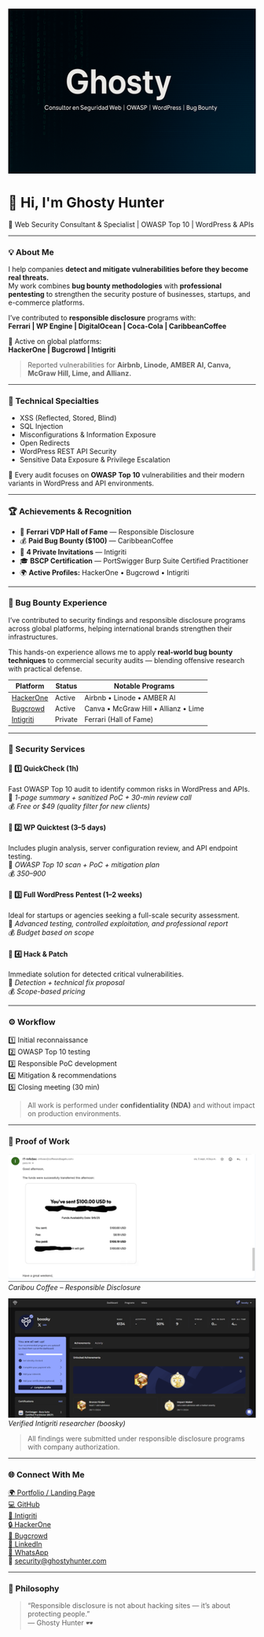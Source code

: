 ![Ghosty Banner](https://github.com/ghostycr/ghostycr/blob/main/ghosty-banner.png)

# 👋 Hi, I'm Ghosty Hunter  
🔐 Web Security Consultant & Specialist | OWASP Top 10 | WordPress & APIs  

---

### 💡 About Me  
I help companies **detect and mitigate vulnerabilities before they become real threats.**  
My work combines **bug bounty methodologies** with **professional pentesting** to strengthen the security posture of businesses, startups, and e-commerce platforms.  

I’ve contributed to **responsible disclosure** programs with:  
**Ferrari | WP Engine | DigitalOcean | Coca-Cola | CaribbeanCoffee**  

🎯 Active on global platforms:  
**HackerOne | Bugcrowd | Intigriti**  
> Reported vulnerabilities for **Airbnb, Linode, AMBER AI, Canva, McGraw Hill, Lime, and Allianz.**

---

### 🧠 Technical Specialties  
- XSS (Reflected, Stored, Blind)  
- SQL Injection  
- Misconfigurations & Information Exposure  
- Open Redirects  
- WordPress REST API Security  
- Sensitive Data Exposure & Privilege Escalation  

🔎 Every audit focuses on **OWASP Top 10** vulnerabilities and their modern variants in WordPress and API environments.  

---

### 🏆 Achievements & Recognition  
- 🏁 **Ferrari VDP Hall of Fame** — Responsible Disclosure  
- 💰 **Paid Bug Bounty ($100)** — CaribbeanCoffee  
- 🔐 **4 Private Invitations** — Intigriti  
- 🎓 **BSCP Certification** — PortSwigger Burp Suite Certified Practitioner  
- 🌍 **Active Profiles:** HackerOne • Bugcrowd • Intigriti  

---

### 🧩 Bug Bounty Experience  
I’ve contributed to security findings and responsible disclosure programs across global platforms, helping international brands strengthen their infrastructures.  

This hands-on experience allows me to apply **real-world bug bounty techniques** to commercial security audits — blending offensive research with practical defense.  

| Platform | Status | Notable Programs |
|-----------|---------|------------------|
| [HackerOne](https://hackerone.com) | Active | Airbnb • Linode • AMBER AI |
| [Bugcrowd](https://bugcrowd.com) | Active | Canva • McGraw Hill • Allianz • Lime |
| [Intigriti](https://intigriti.com) | Private | Ferrari (Hall of Fame) |

---

### 🚀 Security Services  

#### 🔹 1️⃣ QuickCheck (1h)  
Fast OWASP Top 10 audit to identify common risks in WordPress and APIs.  
📄 *1-page summary + sanitized PoC + 30-min review call*  
💰 *Free or $49 (quality filter for new clients)*  

#### 🔹 2️⃣ WP Quicktest (3–5 days)  
Includes plugin analysis, server configuration review, and API endpoint testing.  
📄 *OWASP Top 10 scan + PoC + mitigation plan*  
💰 *$350–$900*  

#### 🔹 3️⃣ Full WordPress Pentest (1–2 weeks)  
Ideal for startups or agencies seeking a full-scale security assessment.  
📄 *Advanced testing, controlled exploitation, and professional report*  
💰 *Budget based on scope*  

#### 🔹 4️⃣ Hack & Patch  
Immediate solution for detected critical vulnerabilities.  
📄 *Detection + technical fix proposal*  
💰 *Scope-based pricing*  

---

### ⚙️ Workflow  
1️⃣ Initial reconnaissance  
2️⃣ OWASP Top 10 testing  
3️⃣ Responsible PoC development  
4️⃣ Mitigation & recommendations  
5️⃣ Closing meeting (30 min)  

> All work is performed under **confidentiality (NDA)** and without impact on production environments.  

---

### 📁 Proof of Work  
![Bounty cariboucoffee.com ](https://github.com/ghostycr/ghostycr/blob/main/bounty.png)  
*Caribou Coffee – Responsible Disclosure*  

![Intigriti Profile](https://github.com/ghostycr/ghostycr/blob/main/boosky-intigriti.png)  
*Verified Intigriti researcher (boosky)*  

> All findings were submitted under responsible disclosure programs with company authorization.  

---

### 🌐 Connect With Me  
[🌍 Portfolio / Landing Page](https://ghostyhunter.super.site)  
[💻 GitHub](https://github.com/ghostycr)  
[🎯 Intigriti](https://app.intigriti.com/researcher/profile/boosky)  
[🔒 HackerOne](https://hackerone.com/ghostybounty)  
[🐞 Bugcrowd](https://bugcrowd.com/h/ghostyy)  
[💼 LinkedIn](https://linkedin.com/in/ghostycr)  
[📱 WhatsApp](https://wa.me/50670350874?text=Hello%20👋%20I’d%20like%20to%20schedule%20a%20WordPress%20QuickCheck%20security%20audit.)  
📧 security@ghostyhunter.com  

---

### 🧠 Philosophy  
> “Responsible disclosure is not about hacking sites — it’s about protecting people.”  
> — Ghosty Hunter 🕶️  
